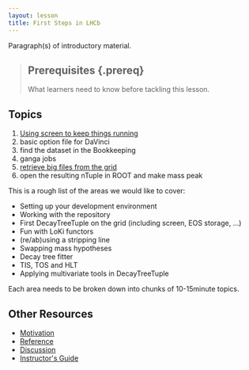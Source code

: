 ```yaml
---
layout: lesson
title: First Steps in LHCb
---
```

Paragraph(s) of introductory material.

> ## Prerequisites {.prereq}
>
> What learners need to know before tackling this lesson.

## Topics

1.  [Using screen to keep things running](01-screen.html)
2.  basic option file for DaVinci
3.  find the dataset in the Bookkeeping
4.  ganga jobs
5.  [retrieve big files from the grid](05-files-from-grid.html)
6.  open the resulting nTuple in ROOT and make mass peak

This is a rough list of the areas we would like to cover:

* Setting up your development environment
* Working with the repository
* First DecayTreeTuple on the grid (including screen, EOS storage, ...)
* Fun with LoKi functors
* (re/ab)using a stripping line
* Swapping mass hypotheses
* Decay tree fitter
* TIS, TOS and HLT
* Applying multivariate tools in DecayTreeTuple

Each area needs to be broken down into chunks of 10-15minute topics.

## Other Resources

*   [Motivation](motivation.html)
*   [Reference](reference.html)
*   [Discussion](discussion.html)
*   [Instructor's Guide](instructors.html)
